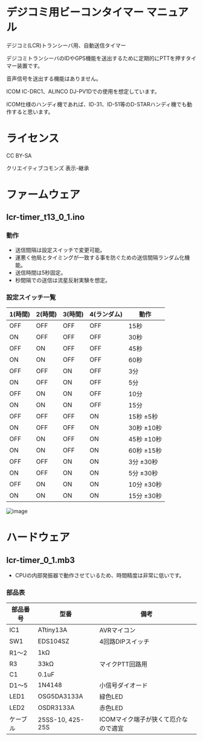 # デジコミ用ビーコンタイマー マニュアル

デジコミ(LCR)トランシーバ用、自動送信タイマー

デジコミトランシーバのIDやGPS機能を送出するために定期的にPTTを押すタイマー装置です。

音声信号を送出する機能はありません。

ICOM IC-DRC1、ALINCO DJ-PV1Dでの使用を想定しています。

ICOM仕様のハンディ機であれば、ID-31、ID-51等のD-STARハンディ機でも動作すると思います。

# ライセンス
CC BY-SA

クリエイティブコモンズ 表示-継承

# ファームウェア
## lcr-timer_t13_0_1.ino

### 動作
- 送信間隔は設定スイッチで変更可能。
- 運悪く他局とタイミングが一致する事を防ぐための送信間隔ランダム化機能。
- 送信時間は5秒固定。
- 秒間隔での送信は流星反射実験を想定。

### 設定スイッチ一覧
|1(時間)|2(時間)|3(時間)|4(ランダム)|動作|
|----|----|----|----|----|
|OFF|OFF|OFF|OFF|15秒|
|ON |OFF|OFF|OFF|30秒|
|OFF|ON |OFF|OFF|45秒|
|ON |ON |OFF|OFF|60秒|
|OFF|OFF|ON |OFF|3分|
|ON |OFF|ON |OFF|5分|
|OFF|ON |ON |OFF|10分|
|ON |ON |ON |OFF|15分|
|OFF|OFF|OFF|ON|15秒 ±5秒|
|ON |OFF|OFF|ON|30秒 ±10秒|
|OFF|ON |OFF|ON|45秒 ±10秒|
|ON |ON |OFF|ON|60秒 ±15秒|
|OFF|OFF|ON |ON|3分 ±30秒|
|ON |OFF|ON |ON|5分 ±30秒|
|OFF|ON |ON |ON|10分 ±30秒|
|ON |ON |ON |ON|15分 ±30秒|

![image](https://user-images.githubusercontent.com/10165993/138369955-022a5684-0e25-4cf7-ab3d-da6e52c73ab4.png)

# ハードウェア
## lcr-timer_0_1.mb3
- CPUの内部発振器で動作させているため、時間精度は非常に低いです。

### 部品表

|部品番号|型番|備考|
|----|----|----|
|IC1 |ATtiny13A|AVRマイコン|
|SW1|EDS104SZ|4回路DIPスイッチ|
|R1～2|1kΩ|
|R3|33kΩ|マイクPTT回路用|
|C1|0.1uF||
|D1～5|1N4148|小信号ダイオード|
|LED1|OSG5DA3133A|緑色LED|
|LED2|OSDR3133A|赤色LED|
|ケーブル|25SS-10, 425-25S|ICOMマイク端子が狭くて厄介なので適宜|
